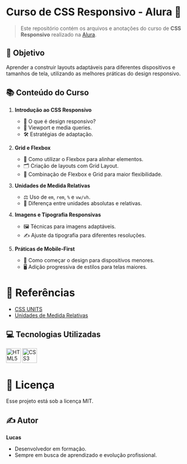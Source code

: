 # Curso de CSS Responsivo - Alura 🚀  

> Este repositório contém os arquivos e anotações do curso de **CSS Responsivo** realizado na [Alura](https://cursos.alura.com.br/formacao-html-css).  

## 🎯 Objetivo  
Aprender a construir layouts adaptáveis para diferentes dispositivos e tamanhos de tela, utilizando as melhores práticas do design responsivo.  

## 📚 Conteúdo do Curso  

1. **Introdução ao CSS Responsivo**  
   - 📐 O que é design responsivo?  
   - 📱 Viewport e media queries.  
   - 🛠️ Estratégias de adaptação.  

2. **Grid e Flexbox**  
   - 🧱 Como utilizar o Flexbox para alinhar elementos.  
   - 🗂️ Criação de layouts com Grid Layout.  
   - 🔗 Combinação de Flexbox e Grid para maior flexibilidade.  

3. **Unidades de Medida Relativas**  
   - ⚖️ Uso de `em`, `rem`, `%` e `vw/vh`.  
   - 📏 Diferença entre unidades absolutas e relativas.  

4. **Imagens e Tipografia Responsivas**  
   - 🖼️ Técnicas para imagens adaptáveis.  
   - ✍️ Ajuste da tipografia para diferentes resoluções.  

5. **Práticas de Mobile-First**  
   - 📲 Como começar o design para dispositivos menores.  
   - 🖥️ Adição progressiva de estilos para telas maiores.  

   
# 🔗 Referências
- [CSS UNITS](https://www.w3schools.com/cssref/css_units.php)
- [Unidades de Medida Relativas](https://www.alura.com.br/artigos/guia-de-unidades-no-css)

## 💻 Tecnologias Utilizadas  
<div>
  <img src="https://cdn.jsdelivr.net/gh/devicons/devicon/icons/html5/html5-original.svg" height="40" alt="HTML5 logo" />
  <img src="https://cdn.jsdelivr.net/gh/devicons/devicon/icons/css3/css3-original.svg" height="40" alt="CSS3 logo" />
</div>  

# 📝 Licença  

Esse projeto está sob a licença MIT.

## ✍️ Autor  
**Lucas**  
- Desenvolvedor em formação.  
- Sempre em busca de aprendizado e evolução profissional.  
